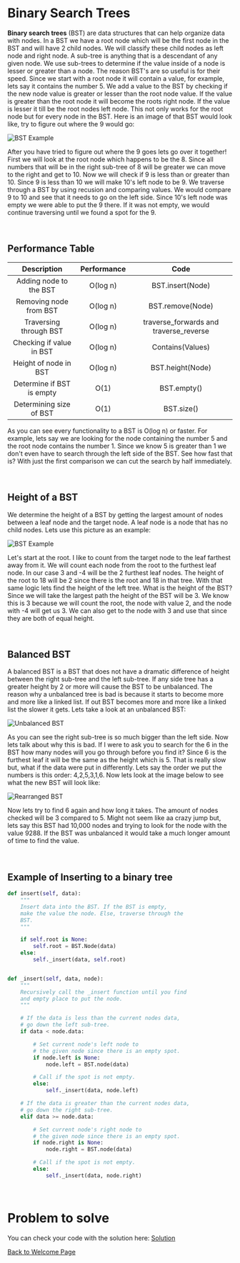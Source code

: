 # Binary Search Trees
**Binary search trees** (BST) are data structures that can help organize data with nodes. In a BST we have a root node which will be the first node in the BST and will have 2 child nodes. We will classify these child nodes as left node and right node. A sub-tree is anything that is a descendant of any given node. We use sub-trees to determine if the value inside of a node is lesser or greater than a node. The reason BST's are so useful is for their speed. Since we start with a root node it will contain a value, for example, lets say it contains the number 5. We add a value to the BST by checking if the new node value is greater or lesser than the root node value. If the value is greater than the root node it will become the roots right node. If the value is lesser it till be the root nodes left node. This not only works for the root node but for every node in the BST. Here is an image of that BST would look like, try to figure out where the 9 would go:

![BST Example](/Images/BSTImage.jpg)

After you have tried to figure out where the 9 goes lets go over it together! First we will look at the root node which happens to be the 8. Since all numbers that will be in the right sub-tree of 8 will be greater we can move to the right and get to 10. Now we will check if 9 is less than or greater than 10. Since 9 is less than 10 we will make 10's left node to be 9. We traverse through a BST by using recusion and comparing values. We would compare 9 to 10 and see that it needs to go on the left side. Since 10's left node was empty we were able to put the 9 there. If it was not empty, we would continue traversing until we found a spot for the 9.

<br>

## Performance Table

|       Description         |      Performance     |        Code         |
|      :-----------:        |     :------------:   | :---------------:   |
|  Adding node to the BST   |       O(log n)       |    BST.insert(Node) |
|  Removing node from BST   |       O(log n)       |    BST.remove(Node) |
|  Traversing through BST   |       O(log n)       |    traverse_forwards and traverse_reverse        |
|  Checking if value in BST |       O(log n)       |    Contains(Values) |
|  Height of node in BST    |       O(log n)       |    BST.height(Node) |
|  Determine if BST is empty|       O(1)           |    BST.empty()      |
|  Determining size of BST  |       O(1)           |    BST.size()       |


As you can see every functionality to a BST is O(log n) or faster. For example, lets say we are looking for the node containing the number 5 and the root node contains the number 1. Since we know 5 is greater than 1 we don't even have to search through the left side of the BST. See how fast that is? With just the first comparison we can cut the search by half immediately.

<br>

## Height of a BST
We determine the height of a BST by getting the largest amount of nodes between a leaf node and the target node. A leaf node is a node that has no child nodes. Lets use this picture as an example:

![BST Example](/Images/BSTExample.png)

Let's start at the root. I like to count from the target node to the leaf farthest away from it. We will count each node from the root to the furthest leaf node. In our case 3 and -4 will be the 2 furthest leaf nodes. The height of the root to 18 will be 2 since there is the root and 18 in that tree. With that same logic lets find the height of the left tree. What is the height of the BST? Since we will take the largest path the height of the BST will be 3. We know this is 3 because we will count the root, the node with value 2, and the node with -4 will get us 3. We can also get to the node with 3 and use that since they are both of equal height.

<br>

## Balanced BST
A balanced BST is a BST that does not have a dramatic difference of height between the right sub-tree and the left sub-tree. If any side tree has a greater height by 2 or more will cause the BST to be unbalanced. The reason why a unbalanced tree is bad is because it starts to become more and more like a linked list. If out BST becomes more and more like a linked list the slower it gets. Lets take a look at an unbalanced BST:

![Unbalanced BST](/Images/UnbalancedBST.png)

As you can see the right sub-tree is so much bigger than the left side. Now lets talk about why this is bad. If I were to ask you to search for the 6 in the BST how many nodes will you go through before you find it? Since 6 is the furthest leaf it will be the same as the height which is 5. That is really slow but, what if the data were put in differently. Lets say the order we put the numbers is this order: 4,2,5,3,1,6. Now lets look at the image below to see what the new BST will look like:

![Rearranged BST](/Images/RearrangedBST.png)

Now lets try to find 6 again and how long it takes. The amount of nodes checked will be 3 compared to 5. Might not seem like aa crazy jump but, lets say this BST had 10,000 nodes and trying to look for the node with the value 9288. If the BST was unbalanced it would take a much longer amount of time to find the value.

<br>

## Example of Inserting to a binary tree
``` python
def insert(self, data):
    """
    Insert data into the BST. If the BST is empty,
    make the value the node. Else, traverse through the
    BST.
    """

    if self.root is None:
        self.root = BST.Node(data)
    else:
        self._insert(data, self.root)


def _insert(self, data, node):
    """
    Recursively call the _insert function until you find
    and empty place to put the node.
    """

    # If the data is less than the current nodes data,
    # go down the left sub-tree.
    if data < node.data:

        # Set current node's left node to
        # the given node since there is an empty spot.
        if node.left is None:
            node.left = BST.node(data)

        # Call if the spot is not empty.
        else:
            self._insert(data, node.left)

    # If the data is greater than the current nodes data,
    # go down the right sub-tree.
    elif data >= node.data:

        # Set current node's right node to
        # the given node since there is an empty spot.
        if node.right is None:
            node.right = BST.node(data)

        # Call if the spot is not empty.
        else:
            self._insert(data, node.right)
```
<br>

# Problem to solve

You can check your code with the solution here: [Solution](SourceCodes/BST_solution.py)

[Back to Welcome Page](Welcome.md)